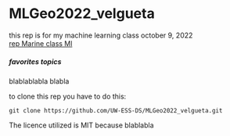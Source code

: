 # MLGeo2022_velgueta
 this rep is for my machine learning class october 9, 2022 \
 [rep Marine class Ml](https://github.com/UW-ESS-DS/MLGeo-Autumn22)
 ##### favorites topics
 
 
 blablablabla blabla

 to clone this rep you have to do this:
 ~~~
 git clone https://github.com/UW-ESS-DS/MLGeo2022_velgueta.git
 ~~~
 The licence utilized is MIT because blablabla
